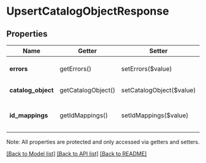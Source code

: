 # UpsertCatalogObjectResponse

## Properties
Name | Getter | Setter | Type | Description | Notes
------------ | ------------- | ------------- | ------------- | ------------- | -------------
**errors** | getErrors() | setErrors($value) | [**\SquareConnect\Model\Error[]**](Error.md) | The set of [Error](#type-error)s encountered. | [optional] 
**catalog_object** | getCatalogObject() | setCatalogObject($value) | [**\SquareConnect\Model\CatalogObject**](CatalogObject.md) | The created [CatalogObject](#type-catalogobject). | [optional] 
**id_mappings** | getIdMappings() | setIdMappings($value) | [**\SquareConnect\Model\CatalogIdMapping[]**](CatalogIdMapping.md) | The mapping between client and server IDs for this Upsert. | [optional] 

Note: All properties are protected and only accessed via getters and setters.

[[Back to Model list]](../../README.md#documentation-for-models) [[Back to API list]](../../README.md#documentation-for-api-endpoints) [[Back to README]](../../README.md)

